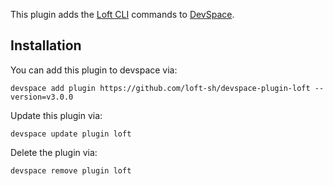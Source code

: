 This plugin adds the [Loft CLI](https://github.com/loft-sh/loft) commands to [DevSpace](https://github.com/loft-sh/devspace). 

## Installation

You can add this plugin to devspace via:
```
devspace add plugin https://github.com/loft-sh/devspace-plugin-loft --version=v3.0.0
```

Update this plugin via:
```
devspace update plugin loft
```

Delete the plugin via:
```
devspace remove plugin loft
```
